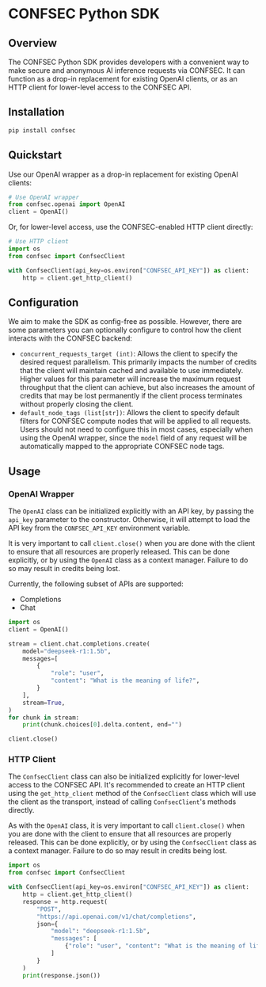 # CONFSEC Python SDK

## Overview

The CONFSEC Python SDK provides developers with a convenient way to make secure
and anonymous AI inference requests via CONFSEC. It can function as a drop-in
replacement for existing OpenAI clients, or as an HTTP client for lower-level
access to the CONFSEC API.

## Installation

```bash
pip install confsec
```

## Quickstart

Use our OpenAI wrapper as a drop-in replacement for existing OpenAI clients:

```python
# Use OpenAI wrapper
from confsec.openai import OpenAI
client = OpenAI()
```

Or, for lower-level access, use the CONFSEC-enabled HTTP client directly:

```python
# Use HTTP client
import os
from confsec import ConfsecClient

with ConfsecClient(api_key=os.environ["CONFSEC_API_KEY"]) as client:
    http = client.get_http_client()
```

## Configuration

We aim to make the SDK as config-free as possible. However, there are some
parameters you can optionally configure to control how the client interacts
with the CONFSEC backend:

- `concurrent_requests_target (int)`: Allows the client to specify the desired
  request parallelism. This primarily impacts the number of credits that the
  client will maintain cached and available to use immediately. Higher values
  for this parameter will increase the maximum request throughput that the
  client can achieve, but also increases the amount of credits that may be lost
  permanently if the client process terminates without properly closing the
  client.
- `default_node_tags (list[str])`: Allows the client to specify default filters
  for CONFSEC compute nodes that will be applied to all requests. Users should
  not need to configure this in most cases, especially when using the OpenAI
  wrapper, since the `model` field of any request will be automatically mapped
  to the appropriate CONFSEC node tags.

## Usage

### OpenAI Wrapper

The `OpenAI` class can be initialized explicitly with an API key, by passing the
`api_key` parameter to the constructor. Otherwise, it will attempt to load the
API key from the `CONFSEC_API_KEY` environment variable.

It is very important to call `client.close()` when you are done with the client
to ensure that all resources are properly released. This can be done explicitly,
or by using the `OpenAI` class as a context manager. Failure to do so may result
in credits being lost.

Currently, the following subset of APIs are supported:
- Completions
- Chat

```python
import os
client = OpenAI()

stream = client.chat.completions.create(
    model="deepseek-r1:1.5b",
    messages=[
        {
            "role": "user",
            "content": "What is the meaning of life?",
        }
    ],
    stream=True,
)
for chunk in stream:
    print(chunk.choices[0].delta.content, end="")

client.close()
```

### HTTP Client

The `ConfsecClient` class can also be initialized explicitly for lower-level
access to the CONFSEC API. It's recommended to create an HTTP client using the
`get_http_client` method of the `ConfsecClient` class which will use the client
as the transport, instead of calling `ConfsecClient`'s methods directly.

As with the `OpenAI` class, it is very important to call `client.close()` when
you are done with the client to ensure that all resources are properly released.
This can be done explicitly, or by using the `ConfsecClient` class as a context
manager. Failure to do so may result in credits being lost.

```python
import os
from confsec import ConfsecClient

with ConfsecClient(api_key=os.environ["CONFSEC_API_KEY"]) as client:
    http = client.get_http_client()
    response = http.request(
        "POST",
        "https://api.openai.com/v1/chat/completions",
        json={
            "model": "deepseek-r1:1.5b",
            "messages": [
                {"role": "user", "content": "What is the meaning of life?"}
            ]
        }
    )
    print(response.json())
```
